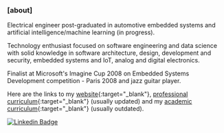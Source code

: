 ### [about]
Electrical engineer post-graduated in automotive embedded systems and artificial intelligence/machine learning (in progress).

Technology enthusiast focused on software engineering and data science with solid knowledge in software architecture, design, development and security, embedded systems and IoT, analog and digital electronics.

Finalist at Microsoft's Imagine Cup 2008 on Embedded Systems Development competition - Paris 2008 and jazz guitar player.

Here are the links to my [website](https://desconstruindo.furansa.me){:target="_blank"}, [professional curriculum](https://www.linkedin.com/in/furansa){:target="_blank"} (usually updated) and my [academic curriculum](http://lattes.cnpq.br/3871219467239903){:target="_blank"} (usually outdated).

[![Linkedin Badge](https://img.shields.io/badge/-Fernando%20Fran%C3%A7a%20(%E3%83%95%E3%83%A9%E3%83%B3%E3%82%B5)-blue?style=flat-square&logo=Linkedin&logoColor=white&link=https://www.linkedin.com/in/furansa)](https://www.linkedin.com/in/furansa)
